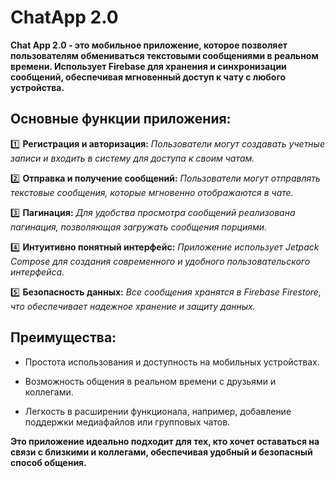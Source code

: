 # ChatApp 2.0
**Chat App 2.0 - это мобильное приложение, которое позволяет пользователям обмениваться текстовыми сообщениями в реальном времени. Использует Firebase для хранения и синхронизации сообщений, обеспечивая мгновенный доступ к чату с любого устройства.**

## Основные функции приложения:

:one: **Регистрация и авторизация:** *Пользователи могут создавать учетные записи и входить в систему для доступа к своим чатам.*

:two: **Отправка и получение сообщений:** *Пользователи могут отправлять текстовые сообщения, которые мгновенно отображаются в чате.*

:three: **Пагинация:** *Для удобства просмотра сообщений реализована пагинация, позволяющая загружать сообщения порциями.*

:four: **Интуитивно понятный интерфейс:** *Приложение использует Jetpack Compose для создания современного и удобного пользовательского интерфейса.*

:five: **Безопасность данных:** *Все сообщения хранятся в Firebase Firestore, что обеспечивает надежное хранение и защиту данных.*

## Преимущества:
- Простота использования и доступность на мобильных устройствах.

- Возможность общения в реальном времени с друзьями и коллегами.

- Легкость в расширении функционала, например, добавление поддержки медиафайлов или групповых чатов.
  
**Это приложение идеально подходит для тех, кто хочет оставаться на связи с близкими и коллегами, обеспечивая удобный и безопасный способ общения.**
